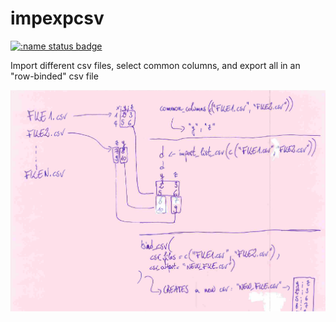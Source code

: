 # impexpcsv

[![:name status badge](https://swissstatsr.r-universe.dev/badges/:name)](https://swissstatsr.r-universe.dev/)

Import different csv files, select common columns, and export all in an "row-binded" csv file


![](impexpcsv.png)


